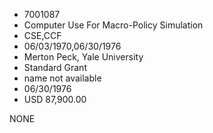 * 7001087
* Computer Use For Macro-Policy Simulation
* CSE,CCF
* 06/03/1970,06/30/1976
* Merton Peck, Yale University
* Standard Grant
*   name not available
* 06/30/1976
* USD 87,900.00

NONE